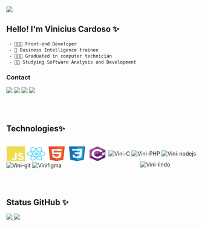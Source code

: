 <img src="https://github.com/vinicxxl/certificados/blob/main/img/Vinicius%20Cardoso-2.png?raw=true">

## Hello! I'm Vinicius Cardoso ✨
  
     - 👨🏻‍💻 Front-end Developer
     - 💪 Business Intelligence trainee
     - 👨🏻‍🎓 Graduated in computer technician 
     - 🧗🏻 Studying Software Analysis and Development
    
   ### Contact
  <div>
    <a href="https://instagram.com/c4rdos0_" target="_blank"><img src="https://img.shields.io/badge/-Instagram-2d2926?style=for-the-badge&logo=instagram&logoColor=white" target="_blank"></a>
    <a href = "mailto:contato@vinicardoso.dev.br"><img src="https://img.shields.io/badge/-mail-2d2926?style=for-the-badge&logo=gmail&logoColor=white" target="_blank"></a>
 <a href="https://discord.gg/54bdDV8" target="_blank"><img src="https://img.shields.io/badge/Discord-2d2926?style=for-the-badge&logo=discord&logoColor=white" target="_blank"></a> 
  <a href="https://www.linkedin.com/in/viniccardoso/" target="_blank"><img src="https://img.shields.io/badge/-LinkedIn-2d2926?style=for-the-badge&logo=linkedin&logoColor=white" target="_blank"></a> 
  </div>
   
  <br><br>
  
  ## Technologies✨
<div style="display: inline_block"><br>
  <img align="center" alt="Vini-Js" height="40" width="50" src="https://raw.githubusercontent.com/devicons/devicon/master/icons/javascript/javascript-plain.svg">
  <img align="center" alt="Vini-React" height="40" width="50" src="https://raw.githubusercontent.com/devicons/devicon/master/icons/react/react-original.svg">
  <img align="center" alt="Vini-HTML" height="40" width="50" src="https://raw.githubusercontent.com/devicons/devicon/master/icons/html5/html5-original.svg">
  <img align="center" alt="Vini-CSS" height="40" width="50" src="https://raw.githubusercontent.com/devicons/devicon/master/icons/css3/css3-original.svg">
  <img align="center" alt="Vini-Csharp" height="40" width="50" src="https://raw.githubusercontent.com/devicons/devicon/master/icons/csharp/csharp-original.svg">
  <img align="center" alt="Vini-C" height="40" width="50"                 src="https://raw.githubusercontent.com/vinicxxl/certificados/5c0b39180c748c59456a7b236adebd650c3e5f52/img/c_plain_logo_icon_146610.svg">
  <img align="center" alt="Vini-PHP" height="40" width="50" src="https://raw.githubusercontent.com/vinicxxl/certificados/5c0b39180c748c59456a7b236adebd650c3e5f52/img/file_type_php_icon_130266.svg">
  <img align="center" alt="Vini-nodejs" height="40" width="50" src="https://raw.githubusercontent.com/vinicxxl/certificados/5c0b39180c748c59456a7b236adebd650c3e5f52/img/nodejs_plain_logo_icon_146409.svg">
   <img align="center" alt="Vini-git" height="40" width="50" src="https://raw.githubusercontent.com/vinicxxl/certificados/d0f847b19a10c8051d1ed56c43c42ea2e2690aec/img/file_type_git_icon_130581.svg">
  <img align="center" alt="Vinifigma" height="40" width="50" src="https://raw.githubusercontent.com/vinicxxl/certificados/5c0b39180c748c59456a7b236adebd650c3e5f52/img/figma_logo_icon_170157.svg">
  
  <img align="right" alt="Vini-lindo" src="https://media3.giphy.com/media/qgQUggAC3Pfv687qPC/giphy.gif?cid=ecf05e47ckhx1kcettagfrbla83unfg7wfq898ayo0xu10t2&rid=giphy.gif&ct=g" width="150px" heith="200px">
</div>
  
  <br><br>

  ## Status GitHub ✨
  <div>
    <a href="https://github.com/devinicardoso">
    <img height="180em" src="https://github-readme-stats.vercel.app/api?username=vinicxxl&show_icons=true&theme=swift&include_all_commits=true&count_private=true"/>
    <img height="180em" src="https://github-readme-stats.vercel.app/api/top-langs/?username=vinicxxl&layout=compact&langs_count=7&theme=swift"/>
</div>
